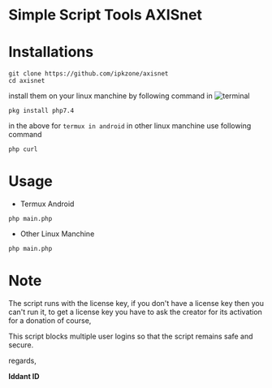 # Simple Script Tools AXISnet
# Installations
```shell
git clone https://github.com/ipkzone/axisnet
cd axisnet
```

install them on your linux manchine by following command in ![terminal](https://badgen.net/badge/icon/terminal?icon=terminal&label&cache=500)

```shell
pkg install php7.4
```
in the above for `termux in android` in other linux manchine use following command
```shell
php curl
```
# Usage
- Termux Android
```shell
php main.php
```
- Other Linux Manchine
```shell
php main.php
```

# Note
The script runs with the license key,
if you don't have a license key then you can't run it,
to get a license key you have to ask the creator for its activation for a donation of course,

This script blocks multiple user logins so that the script remains safe and secure.

regards,

**Iddant ID**
